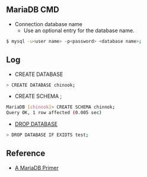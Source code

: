 ## MariaDB CMD
- Connection database name
  - Use an optional entry for the database name.
```bash
$ mysql -u<user name> -p<password> <database name>;
```

## Log
- CREATE DATABASE <databse name>
```bash
> CREATE DATABASE chinook;
```

- CREATE SCHEMA <database name>; 

```bash
MariaDB [chinook]> CREATE SCHEMA chinnok;
Query OK, 1 row affected (0.005 sec)
```


- [DROP DATABASE]()
```bash
> DROP DATABASE IF EXIDTS test;
```

## Reference
- [A MariaDB Primer](https://mariadb.com/kb/en/a-mariadb-primer/)